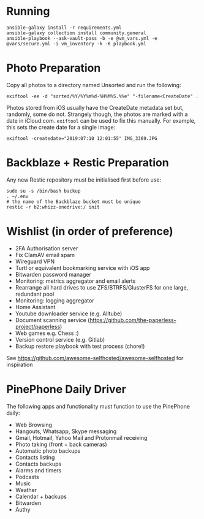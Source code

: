 # Running

```
ansible-galaxy install -r requirements.yml
ansible-galaxy collection install community.general
ansible-playbook --ask-vault-pass -b -e @vm_vars.yml -e @vars/secure.yml -i vm_inventory -k -K playbook.yml
```

# Photo Preparation

Copy all photos to a directory named Unsorted and run the following:
```
exiftool -ee -d "sorted/%Y/%Y%m%d-%H%M%S.%%e" "-filename<CreateDate" .
```

Photos stored from iOS usually have the CreateDate metadata set but, randomly, some do not.
Strangely though, the photos are marked with a date in iCloud.com.
`exiftool` can be used to fix this manually. For example, this sets the create date for
a single image:
```
exiftool -createdate="2019:07:10 12:01:55" IMG_3369.JPG
```

# Backblaze + Restic Preparation

Any new Restic repository must be initialised first before use:
```
sudo su -s /bin/bash backup
. ~/.env
# the name of the Backblaze bucket must be unique
restic -r b2:whizz-onedrive:/ init
```

# Wishlist (in order of preference)

* 2FA Authorisation server
* Fix ClamAV email spam
* Wireguard VPN
* Turtl or equivalent bookmarking service with iOS app
* Bitwarden password manager
* Monitoring: metrics aggregator and email alerts
* Rearrange all hard drives to use ZFS/BTRFS/GlusterFS for one large, redundant pool
* Monitoring: logging aggregator
* Home Assistant
* Youtube downloader service (e.g. Alltube)
* Document scanning service (https://github.com/the-paperless-project/paperless)
* Web games e.g. Chess :)
* Version control service (e.g. Gitlab)
* Backup restore playbook with test process (chore!)

See https://github.com/awesome-selfhosted/awesome-selfhosted for inspiration

# PinePhone Daily Driver

The following apps and functionality must function to use the PinePhone daily:

* Web Browsing
* Hangouts, Whatsapp, Skype messaging
* Gmail, Hotmail, Yahoo Mail and Protonmail receiving
* Photo taking (front + back cameras)
* Automatic photo backups
* Contacts listing
* Contacts backups
* Alarms and timers
* Podcasts
* Music
* Weather
* Calendar + backups
* Bitwarden
* Authy